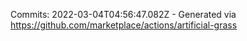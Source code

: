 Commits: 2022-03-04T04:56:47.082Z - Generated via https://github.com/marketplace/actions/artificial-grass
<br>
